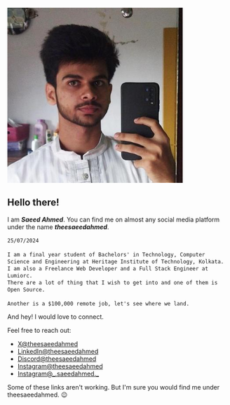 ![Hello](/admin/me.jfif)

## Hello there!

I am ***Saeed Ahmed***. You can find me on almost any social media platform under the name ***theesaeedahmed***.

```
25/07/2024

I am a final year student of Bachelors' in Technology, Computer Science and Engineering at Heritage Institute of Technology, Kolkata.
I am also a Freelance Web Developer and a Full Stack Engineer at Lumiorc.
There are a lot of thing that I wish to get into and one of them is Open Source.

Another is a $100,000 remote job, let's see where we land.
```

And hey! I would love to connect.

Feel free to reach out:
- [X@theesaeedahmed](https://www.x.com/theesaeedahmed)
- [LinkedIn@theesaeedahmed](https://www.linkedin.com/in/theesaeedahmed)
- [Discord@theesaeedahmed](https://www.discordapp.com/users/theesaeedahmed)
- [Instagram@theesaeedahmed](https://www.instagram.com/theesaeedahmed)
- [Instagram@\_.saeedahmed.\_](https://www.instagram.com/_.saeedahmed._)

Some of these links aren't working. But I'm sure you would find me under theesaeedahmed. 😉
